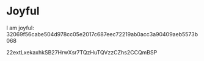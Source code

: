 # Joyful

I am joyful: 32069f56cabe504d978cc05e2017c687eec72219ab0acc3a90409aeb5573b068


22extLxekaxhkSB27HrwXsr7TQzHuTQVzzCZhs2CCQmBSP
